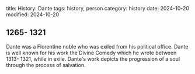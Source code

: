 title: History: Dante
tags: history, person
category: history
date: 2024-10-20
modified: 2024-10-20


 1265-
1321
-
Dante was a Florentine noble who
 was exiled from his political office. Dante is well known for his
 work the Divine Comedy which he wrote between
 1313-
1321,
 while in exile. Dante's work depicts the
 progression of a soul through the process of salvation.





